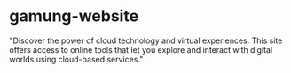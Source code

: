 # gamung-website
"Discover the power of cloud technology and virtual experiences. This site offers access to online tools that let you explore and interact with digital worlds using cloud-based services."
